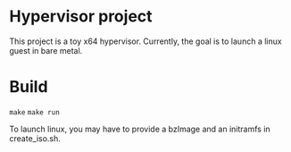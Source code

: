 # Hypervisor project

This project is a toy x64 hypervisor. Currently, the goal is to launch
a linux guest in bare metal.

# Build

`make`
`make run`

To launch linux, you may have to provide a bzImage and an initramfs in
create_iso.sh.
